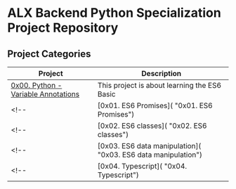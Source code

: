 # ALX Backend Python Specialization Project Repository
## Project Categories
| Project                                            | Description                                            |
| -------------------------------------------------- | ------------------------------------------------------ |
| [0x00. Python - Variable Annotations](./0x00-python_variable_annotations/README.md "0x00. Python - Variable Annotations") | This project is about learning the ES6 Basic |
<!-- | [0x01. ES6 Promises]( "0x01. ES6 Promises") | This project is about using ES6 Promises in Javascript | -->
<!-- | [0x02. ES6 classes]( "0x02. ES6 classes") | This project is about classes on ES6 | -->
<!-- | [0x03. ES6 data manipulation]( "0x03. ES6 data manipulation") | This project contain tasks for ES6 data manipulation | -->
<!-- | [0x04. Typescript]( "0x04. Typescript") | This project is about typescript | -->